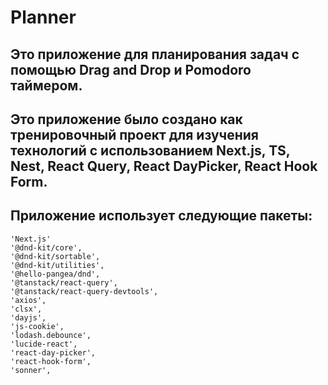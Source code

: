 # Planner
## Это приложение для планирования задач с помощью Drag and Drop и Pomodoro таймером.
## Это приложение было создано как тренировочный проект для изучения технологий с использованием Next.js, TS, Nest, React Query, React DayPicker, React Hook Form.
## Приложение использует следующие пакеты:
    'Next.js'
    '@dnd-kit/core',
    '@dnd-kit/sortable',
    '@dnd-kit/utilities',
    '@hello-pangea/dnd',
    '@tanstack/react-query',
    '@tanstack/react-query-devtools',
    'axios',
    'clsx',
    'dayjs',
    'js-cookie',
    'lodash.debounce',
    'lucide-react',
    'react-day-picker',
    'react-hook-form',
    'sonner',